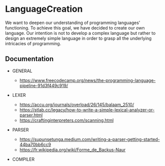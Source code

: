 # LanguageCreation
We want to deepen our understanding of programming languages' functioning. To achieve this goal, we have decided to create our own language. Our intention is not to develop a complex language but rather to design an extremely simple language in order to grasp all the underlying intricacies of programming.

## Documentation
- GENERAL     
  - https://www.freecodecamp.org/news/the-programming-language-pipeline-91d3f449c919/
- LEXER    
  - https://accu.org/journals/overload/26/145/balaam_2510/   
  - https://stlab.cc/legacy/how-to-write-a-simple-lexical-analyzer-or-parser.html   
  - https://craftinginterpreters.com/scanning.html    

- PARSER   
  - https://supunsetunga.medium.com/writing-a-parser-getting-started-44ba70bb6cc9   
  - https://fr.wikipedia.org/wiki/Forme_de_Backus-Naur   
- COMPILER    
   
